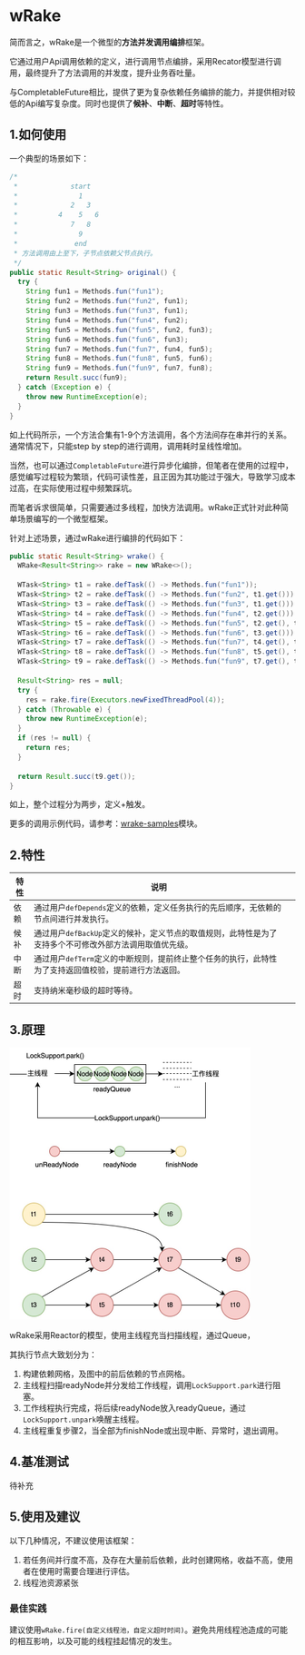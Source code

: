# wRake
简而言之，wRake是一个微型的**方法并发调用编排**框架。

它通过用户Api调用依赖的定义，进行调用节点编排，采用Recator模型进行调用，最终提升了方法调用的并发度，提升业务吞吐量。

与CompletableFuture相比，提供了更为复杂依赖任务编排的能力，并提供相对较低的Api编写复杂度。同时也提供了**候补**、**中断**、**超时**等特性。

## 1.如何使用

一个典型的场景如下：

```java
/*
 *             start
 *               1
 *             2   3
 *          4    5   6
 *             7   8
 *               9
 *              end
 * 方法调用由上至下，子节点依赖父节点执行。
 */
public static Result<String> original() {
  try {
    String fun1 = Methods.fun("fun1");
    String fun2 = Methods.fun("fun2", fun1);
    String fun3 = Methods.fun("fun3", fun1);
    String fun4 = Methods.fun("fun4", fun2);
    String fun5 = Methods.fun("fun5", fun2, fun3);
    String fun6 = Methods.fun("fun6", fun3);
    String fun7 = Methods.fun("fun7", fun4, fun5);
    String fun8 = Methods.fun("fun8", fun5, fun6);
    String fun9 = Methods.fun("fun9", fun7, fun8);
    return Result.succ(fun9);
  } catch (Exception e) {
    throw new RuntimeException(e);
  }
}
```

如上代码所示，一个方法合集有1-9个方法调用，各个方法间存在串并行的关系。通常情况下，只能step by step的进行调用，调用耗时呈线性增加。

当然，也可以通过`CompletableFuture`进行异步化编排，但笔者在使用的过程中，感觉编写过程较为繁琐，代码可读性差，且正因为其功能过于强大，导致学习成本过高，在实际使用过程中频繁踩坑。

而笔者诉求很简单，只需要通过多线程，加快方法调用。wRake正式针对此种简单场景编写的一个微型框架。

针对上述场景，通过wRake进行编排的代码如下：

```java
public static Result<String> wrake() {
  WRake<Result<String>> rake = new WRake<>();

  WTask<String> t1 = rake.defTask(() -> Methods.fun("fun1"));
  WTask<String> t2 = rake.defTask(() -> Methods.fun("fun2", t1.get())).defDepends(t1);
  WTask<String> t3 = rake.defTask(() -> Methods.fun("fun3", t1.get())).defDepends(t1);
  WTask<String> t4 = rake.defTask(() -> Methods.fun("fun4", t2.get())).defDepends(t2);
  WTask<String> t5 = rake.defTask(() -> Methods.fun("fun5", t2.get(), t3.get())).defDepends(t2, t3);
  WTask<String> t6 = rake.defTask(() -> Methods.fun("fun6", t3.get())).defDepends(t3);
  WTask<String> t7 = rake.defTask(() -> Methods.fun("fun7", t4.get(), t5.get())).defDepends(t4, t5);
  WTask<String> t8 = rake.defTask(() -> Methods.fun("fun8", t5.get(), t6.get())).defDepends(t5, t6);
  WTask<String> t9 = rake.defTask(() -> Methods.fun("fun9", t7.get(), t8.get())).defDepends(t7, t8);

  Result<String> res = null;
  try {
    res = rake.fire(Executors.newFixedThreadPool(4));
  } catch (Throwable e) {
    throw new RuntimeException(e);
  }
  if (res != null) {
    return res;
  }

  return Result.succ(t9.get());
}
```

如上，整个过程分为两步，定义+触发。

更多的调用示例代码，请参考：[wrake-samples](https://github.com/op134972/wrake/tree/master/wrake-sample)模块。

## 2.特性

| 特性 | 说明                                                         |      |
| ---- | ------------------------------------------------------------ | ---- |
| 依赖 | 通过用户`defDepends`定义的依赖，定义任务执行的先后顺序，无依赖的节点间进行并发执行。 |      |
| 候补 | 通过用户`defBackUp`定义的候补，定义节点的取值规则，此特性是为了支持多个不可修改外部方法调用取值优先级。 |      |
| 中断 | 通过用户`defTerm`定义的中断规则，提前终止整个任务的执行，此特性为了支持返回值校验，提前进行方法返回。 |      |
| 超时 | 支持纳米毫秒级的超时等待。                                   |      |



## 3.原理

<img src="imgs/未命名绘图 (2).jpg" alt="未命名绘图 (2)" style="zoom:50%;" />

wRake采用Reactor的模型，使用主线程充当扫描线程，通过Queue，

其执行节点大致划分为：

1. 构建依赖网格，及图中的前后依赖的节点网格。
2. 主线程扫描readyNode并分发给工作线程，调用`LockSupport.park`进行阻塞。
3. 工作线程执行完成，将后续readyNode放入readyQueue，通过`LockSupport.unpark`唤醒主线程。
4. 主线程重复步骤2，当全部为finishNode或出现中断、异常时，退出调用。

## 4.基准测试

待补充

## 5.使用及建议

以下几种情况，不建议使用该框架：

1. 若任务间并行度不高，及存在大量前后依赖，此时创建网格，收益不高，使用者在使用时需要合理进行评估。
2. 线程池资源紧张

### 最佳实践

建议使用`wRake.fire(自定义线程池，自定义超时时间)`。避免共用线程池造成的可能的相互影响，以及可能的线程挂起情况的发生。